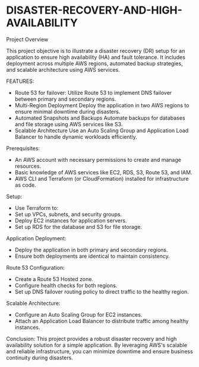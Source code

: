 # DISASTER-RECOVERY-AND-HIGH-AVAILABILITY

Project Overview

This project objective is to illustrate a disaster recovery (DR) setup for an application to ensure high availability (HA) and fault tolerance. It includes deployment across multiple AWS regions, automated backup strategies, and scalable architecture using AWS services.

FEATURES:
- Route 53 for failover:
  Utilize Route 53 to implement DNS failover between primary and secondary regions.
- Multi-Region Deployment
  Deploy the application in two AWS regions to ensure minimal downtime during disasters.
- Automated Snapshots and Backups
  Automate backups for databases and file storage using AWS services like S3.
- Scalable Architecture
  Use an Auto Scaling Group and Application Load Balancer to handle dynamic workloads efficiently.

Prerequisites:
- An AWS account with necessary permissions to create and manage resources.
- Basic knowledge of AWS services like EC2, RDS, S3, Route 53, and IAM.
- AWS CLI and Terraform (or CloudFormation) installed for infrastructure as code.

Setup:
- Use Terraform to:
- Set up VPCs, subnets, and security groups.
- Deploy EC2 instances for application servers.
- Set up RDS for the database and S3 for file storage.

Application Deployment:
- Deploy the application in both primary and secondary regions.
- Ensure both deployments are identical to maintain consistency.

Route 53 Configuration:
- Create a Route 53 Hosted zone.
- Configure health checks for both regions.
- Set up DNS failover routing policy to direct traffic to the healthy region.

Scalable Architecture:
- Configure an Auto Scaling Group for EC2 instances.
- Attach an Application Load Balancer to distribute traffic among healthy instances.

Conclusion:
This project provides a robust disaster recovery and high availability solution for a simple application. By leveraging AWS's scalable and reliable infrastructure, you can minimize downtime and ensure business continuity during disasters.

